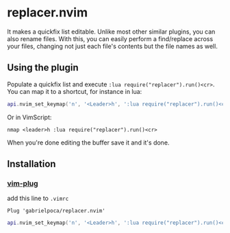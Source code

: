 # replacer.nvim

It makes a quickfix list editable. Unlike most other similar plugins, you
can also rename files. With this, you can easily perform a find/replace
across your files, changing not just each file's contents but the file
names as well.

## Using the plugin

Populate a quickfix list and execute `:lua require("replacer").run()<cr>`.
You can map it to a shortcut, for instance in lua:

```lua
api.nvim_set_keymap('n', '<Leader>h', ':lua require("replacer").run()<cr>', { silent = true })
```

Or in VimScript:

```
nmap <leader>h :lua require("replacer").run()<cr>
```

When you're done editing the buffer save it and it's done.

## Installation

### [vim-plug](https://github.com/junegunn/vim-plug#readme)

add this line to `.vimrc`

```
Plug 'gabrielpoca/replacer.nvim'
```

```lua
api.nvim_set_keymap('n', '<Leader>h', ':lua require("replacer").run()<cr>', { nowait = true, noremap = true, silent = true })
```
